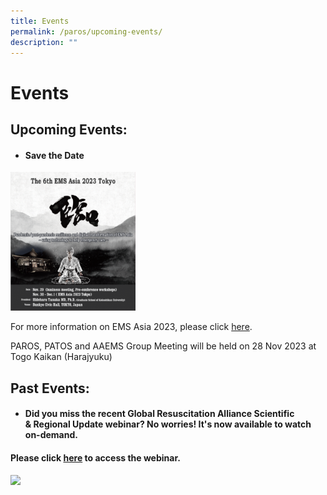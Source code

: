 ```yaml
---
title: Events
permalink: /paros/upcoming-events/
description: ""
---
```

**Events**
==========

Upcoming Events:
----------------

*   #### Save the Date&nbsp;
    
<img src="/images/PAROS%20Pan%20Asian%20Resuscitation/Events/ems-asia-2023-270x300.png" style="width:200px">

For more information on EMS Asia 2023, please click&nbsp;[here](https://site2.convention.co.jp/emsasia2023/).

PAROS, PATOS and AAEMS Group Meeting will be held on 28 Nov 2023 at Togo Kaikan (Harajyuku)

Past Events:
------------

*   #### Did you miss the recent Global&nbsp;Resuscitation&nbsp;Alliance&nbsp;Scientific &amp;&nbsp;Regional&nbsp;Update&nbsp;webinar? No worries! It's&nbsp;now available to watch on-demand.
    

#### Please click&nbsp;[here](https://www.globalresuscitationalliance.org/scientific-and-regional-resuscitation-updates-webinar-may-27-2021/)&nbsp;to access the webinar.


<img src="https://www.scri.edu.sg/wp-content/uploads/2021/05/GRA-2021-805x1024.jpg" style="width:500px">